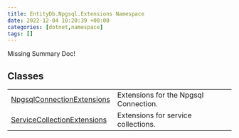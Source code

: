 ```yaml
---
title: EntityDb.Npgsql.Extensions Namespace
date: 2022-12-04 10:20:39 +00:00
categories: [dotnet,namespace]
tags: []
---
```


Missing Summary Doc!
## Classes
<table><tr><td><!--/posts/dotnet.entitydb.npgsql.extensions.npgsqlconnectionextensions--><a href='#'>NpgsqlConnectionExtensions</a></td><td>
Extensions for the Npgsql Connection.
</td></tr><tr><td><!--/posts/dotnet.entitydb.npgsql.extensions.servicecollectionextensions--><a href='#'>ServiceCollectionExtensions</a></td><td>
Extensions for service collections.
</td></tr></table>
